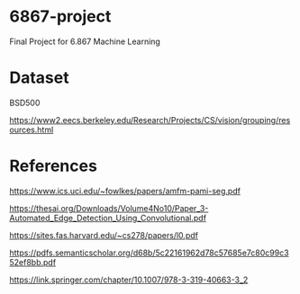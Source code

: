 # 6867-project
Final Project for 6.867 Machine Learning

# Dataset

BSD500

https://www2.eecs.berkeley.edu/Research/Projects/CS/vision/grouping/resources.html

# References

https://www.ics.uci.edu/~fowlkes/papers/amfm-pami-seg.pdf

https://thesai.org/Downloads/Volume4No10/Paper_3-Automated_Edge_Detection_Using_Convolutional.pdf

https://sites.fas.harvard.edu/~cs278/papers/l0.pdf

https://pdfs.semanticscholar.org/d68b/5c22161962d78c57685e7c80c99c352ef8bb.pdf

https://link.springer.com/chapter/10.1007/978-3-319-40663-3_2



